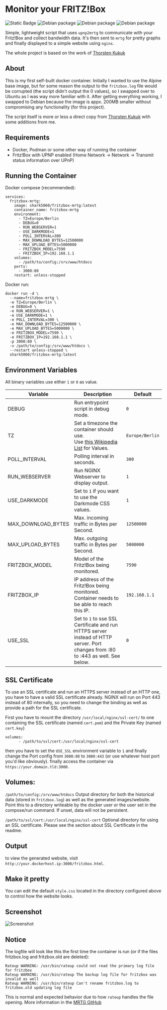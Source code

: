 # Monitor your FRITZ!Box

![Static Badge](https://img.shields.io/badge/Debian-stable--slim-red?style=for-the-badge) ![Debian package](https://img.shields.io/debian/v/busybox?style=for-the-badge&label=BusyBox&color=teal) ![Debian package](https://img.shields.io/debian/v/mrtg?style=for-the-badge&label=MRTG) ![Debian package](https://img.shields.io/debian/v/nginx?style=for-the-badge&label=NGINX&color=green)

Simple, lightweight script that uses `upnp2mrtg` to communicate with your
Fritz!Box and collect bandwidth data. It's then sent to `mrtg` for pretty
graphs and finally displayed to a simple website using `nginx`.

The whole project is based on the work of [Thorsten Kukuk](https://github.com/thkukuk/fritzbox-monitoring/)

## About

This is my first self-built docker container. Initially I wanted to use the Alpine base image, but for some reason the output to the `fritzbox.log` file would be corrupted (the script didn't output the 0 values), so I swapped over to Ubuntu as I was way more familiar with it. After getting everything working, I swapped to Debian because the image is appx. 200MB smaller without compromising any functionality (for this project).

The script itself is more or less a direct copy from [Thorsten Kukuk](https://github.com/thkukuk/fritzbox-monitoring/) with some additions from me.

## Requirements

- Docker, Podman or some other way of running the container
- Fritz!Box with UPNP enabled (Home Network -> Network -> Transmit status information over UPnP)

## Running the Container

Docker compose (recommended):
```
services:
  fritzbox-mrtg:
    image: shark5060/fritzbox-mrtg:latest
    container_name: fritzbox-mrtg
    environment:
      - TZ=Europe/Berlin
      - DEBUG=0
      - RUN_WEBSERVER=1
      - USE_DARKMODE=1
      - POLL_INTERVAL=300
      - MAX_DOWNLOAD_BYTES=12500000
      - MAX_UPLOAD_BYTES=5000000
      - FRITZBOX_MODEL=7590
      - FRITZBOX_IP=192.168.1.1
    volumes:
      - /path/to/config:/srv/www/htdocs
    ports:
      - 3000:80
    restart: unless-stopped
```

Docker run:
```
docker run -d \
  --name=fritzbox-mrtg \
  -e TZ=Europe/Berlin \
  -e DEBUG=0 \
  -e RUN_WEBSERVER=1 \
  -e USE_DARKMODE=1 \
  -e POLL_INTERVAL=300 \
  -e MAX_DOWNLOAD_BYTES=12500000 \
  -e MAX_UPLOAD_BYTES=5000000 \
  -e FRITZBOX_MODEL=7590 \
  -e FRITZBOX_IP=192.168.1.1 \
  -p 3000:80 \
  -v /path/to/config:/srv/www/htdocs \
  --restart unless-stopped \
  shark5060/fritzbox-mrtg:latest
```

## Environment Variables

All binary variables use either `1` or `0` as value.

| Variable | Description | Default |
| ------------- | ------------- | ------------- |
| DEBUG  | Run entrypoint script in debug mode. | `0` |
| TZ  | Set a timezone the container should use. <br>Use [this Wikipedia List](https://en.wikipedia.org/wiki/List_of_tz_database_time_zones) for Values. | `Europe/Berlin` |
| POLL_INTERVAL  | Polling interval in seconds. | `300` |
| RUN_WEBSERVER  | Run NGINX Webserver to display output. | `1` |
| USE_DARKMODE  | Set to `1` if you want to use the Darkmode CSS values. | `1` |
| MAX_DOWNLOAD_BYTES  | Max. incoming traffic in Bytes per Second. | `12500000` |
| MAX_UPLOAD_BYTES  | Max. outgoing traffic in Bytes per Second. | `5000000` |
| FRITZBOX_MODEL  | Model of the Fritz!Box being monitored. | `7590` |
| FRITZBOX_IP  | IP address of the Fritz!Box being monitored. <br>Container needs to be able to reach this IP. | `192.168.1.1` |
| USE_SSL  | Set to `1` to sse SSL Certificate and run HTTPS server instead of HTTP server. Port changes from :80 to :443 as well. See below. | `0` |

## SSL Certificate

To use an SSL certificate and run an HTTPS server instead of an HTTP one, you have to have a valid SSL certificate already.
NGINX will run on Port 443 instead of 80 internally, so you need to change the binding as well as provide a path for the SSL certificate.

First you have to mount the directory `/usr/local/nginx/ssl-cert/` to one containing the SSL certificate (named `cert.pem`) and the Private Key (named `cert.key`)
```
volumes:
      - /path/to/ssl/cert:/usr/local/nginx/ssl-cert
```
then you have to set the `USE_SSL` environment variable to `1` and finally change the Port config from `3000:80` to `3000:443` (or use whatever host port you'd like obviously).
finally access the container via `https://your.domain.tld:3000`.

## Volumes:

`/path/to/config:/srv/www/htdocs`
Output directory for both the historical data (stored in `fritzbox.log`) as well as the generated images/website.
Point this to a directory writeable by the docker user or the user set in the compose/run command.
If unset, data will not be persistent.

`/path/to/ssl/cert:/usr/local/nginx/ssl-cert`
Optional directory for using an SSL certificate. Please see the section about SSL Certificate in the readme.

## Output

to view the generated website, visit `http://your.dockerhost.ip:3000/fritzbox.html`.

## Make it pretty

You can edit the default `style.css` located in the directory configured above to control how the website looks.

## Screenshot

![Screenshot](screenshot.png)

## Notice

The logfile will look like this the first time the container is run (or if the files fritzbox.log and fritzbox.old are deleted):
```
Rateup WARNING: /usr/bin/rateup could not read the primary log file for fritzbox
Rateup WARNING: /usr/bin/rateup The backup log file for fritzbox was invalid as well
Rateup WARNING: /usr/bin/rateup Can't rename fritzbox.log to fritzbox.old updating log file
```
This is normal and expected behavior due to how `rateup` handles the file opening. More information in the [MRTG GitHub](https://github.com/oetiker/mrtg/blob/master/src/src/rateup.c#L1328)
